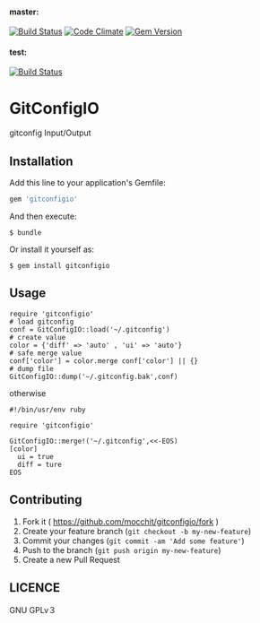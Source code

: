 #### master:

[![Build Status](https://travis-ci.org/mocchit/gitconfigio.svg?branch=master)](https://travis-ci.org/mocchit/gitconfigio)
[![Code Climate](https://codeclimate.com/github/mocchit/gitconfigio/badges/gpa.svg)](https://codeclimate.com/github/mocchit/gitconfigio)
[![Gem Version](https://badge.fury.io/rb/gitconfigio.svg)](http://badge.fury.io/rb/gitconfigio)
#### test:

[![Build Status](https://travis-ci.org/mocchit/gitconfigio.svg?branch=test)](https://travis-ci.org/mocchit/gitconfigio)
# GitConfigIO

gitconfig Input/Output

## Installation

Add this line to your application's Gemfile:

```ruby
gem 'gitconfigio'
```

And then execute:

    $ bundle

Or install it yourself as:

    $ gem install gitconfigio

## Usage
```
require 'gitconfigio'
# load gitconfig
conf = GitConfigIO::load('~/.gitconfig')
# create value
color = {'diff' => 'auto' , 'ui' => 'auto'}
# safe merge value
conf['color'] = color.merge conf['color'] || {}
# dump file
GitConfigIO::dump('~/.gitconfig.bak',conf)
```
otherwise
```
#!/bin/usr/env ruby

require 'gitconfigio'

GitConfigIO::merge!('~/.gitconfig',<<-EOS)
[color]
  ui = true
  diff = ture
EOS
```

## Contributing

1. Fork it ( https://github.com/mocchit/gitconfigio/fork )
2. Create your feature branch (`git checkout -b my-new-feature`)
3. Commit your changes (`git commit -am 'Add some feature'`)
4. Push to the branch (`git push origin my-new-feature`)
5. Create a new Pull Request

## LICENCE
GNU GPLv３
